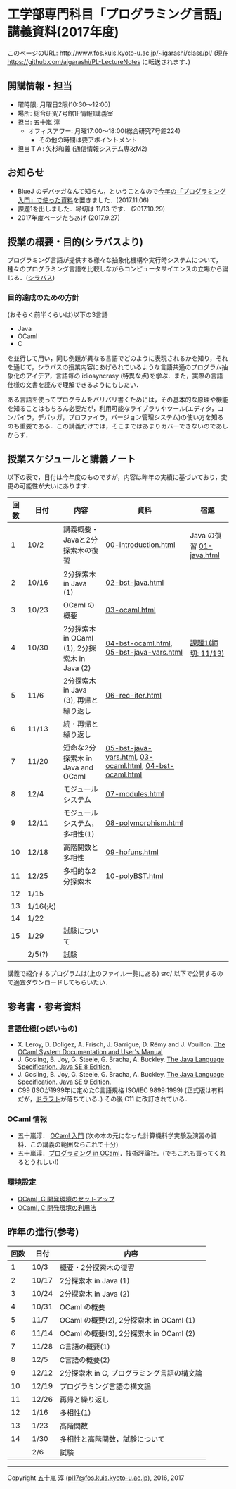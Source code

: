 # 工学部専門科目「プログラミング言語」講義資料(2017年度)

このページのURL: http://www.fos.kuis.kyoto-u.ac.jp/~igarashi/class/pl/ (現在 https://github.com/aigarashi/PL-LectureNotes に転送されます．)

## 開講情報・担当

* 曜時限: 月曜日2限(10:30〜12:00)
* 場所: 総合研究7号館1F情報1講義室
* 担当: 五十嵐 淳
    * オフィスアワー: 月曜17:00〜18:00(総合研究7号館224)
         * その他の時間は要アポイントメント
* 担当ＴＡ: 矢杉和義 (通信情報システム専攻M2)

## お知らせ

* BlueJ のデバッガなんて知らん，ということなので[今年の「プログラミング入門」で使った資料](http://www.fos.kuis.kyoto-u.ac.jp/~igarashi/tmp/BlueJTool2.pdf)を置きました．(2017.11.06)
* 課題1を出しました．締切は 11/13 です． (2017.10.29)
* 2017年度ページたちあげ (2017.9.27)

## 授業の概要・目的(シラバスより)

プログラミング言語が提供する様々な抽象化機構や実行時システムについて，種々のプログラミング言語を比較しながらコンピュータサイエンスの立場から論じる．([シラバス](http://www.t.kyoto-u.ac.jp/syllabus-s/?mode=subject&lang=ja&year=2017&b=6&c=90170))

### 目的達成のための方針

(おそらく前半くらいは)以下の3言語

* Java
* OCaml
* C

を並行して用い，同じ例題が異なる言語でどのように表現されるかを知り，それを通じて，シラバスの授業内容にあげられているような言語共通のプログラム抽象化のアイデア，言語毎の idiosyncrasy (特異な点)を学ぶ．また，実際の言語仕様の文書を読んで理解できるようにもしたい．

ある言語を使ってプログラムをバリバリ書くためには，その基本的な原理や機能を知ることはもちろん必要だが，利用可能なライブラリやツール(エディタ，コンパイラ，デバッガ，プロファイラ，バージョン管理システム)の使い方を知るのも重要である．この講義だけでは，そこまではあまりカバーできないのであしからず．

## 授業スケジュールと講義ノート

以下の表で，日付は今年度のものですが，内容は昨年の実績に基づいており，変更の可能性が大いにあります．

|回数|日付| 内容 | 資料 | 宿題 |
|----|----|-----------|------|------|
|1   |10/2| 講義概要・Javaと2分探索木の復習 | [00-introduction.html](http://www.fos.kuis.kyoto-u.ac.jp/~igarashi/class/pl/00-introduction.html)  |  Java の復習 [01-java.html](http://www.fos.kuis.kyoto-u.ac.jp/~igarashi/class/pl/01-java.html) |
|2   |10/16| 2分探索木 in Java (1) | [02-bst-java.html](http://www.fos.kuis.kyoto-u.ac.jp/~igarashi/class/pl/02-bst-java.html) |      |
|3   |10/23| OCaml の概要 | [03-ocaml.html](http://www.fos.kuis.kyoto-u.ac.jp/~igarashi/class/pl/03-ocaml.html)     |      |
|4   |10/30| 2分探索木 in OCaml (1),  2分探索木 in Java (2) | [04-bst-ocaml.html](http://www.fos.kuis.kyoto-u.ac.jp/~igarashi/class/pl/04-bst-ocaml.html), [05-bst-java-vars.html](http://www.fos.kuis.kyoto-u.ac.jp/~igarashi/class/pl/05-bst-java-vars.html)  | [課題1(締切: 11/13) ](https://github.com/ProgrammingLanguagesAtKUEng/kadai1) |
|5   |11/6| 2分探索木 in Java (3), 再帰と繰り返し | [06-rec-iter.html](http://www.fos.kuis.kyoto-u.ac.jp/~igarashi/class/pl/06-rec-iter.html)  |     | 
|6   |11/13| 続・再帰と繰り返し |      |      |
|7   |11/20| 短命な2分探索木 in Java and OCaml | [05-bst-java-vars.html](http://www.fos.kuis.kyoto-u.ac.jp/~igarashi/class/pl/05-bst-java-vars.html#mutable-bst), [03-ocaml.html](http://www.fos.kuis.kyoto-u.ac.jp/~igarashi/class/pl/03-ocaml.html#quick-intro-ocaml3), [04-bst-ocaml.html](http://www.fos.kuis.kyoto-u.ac.jp/~igarashi/class/pl/04-bst-ocaml.html#bstMutable-ocaml)  |      |
|8   |12/4|モジュールシステム | [07-modules.html](http://www.fos.kuis.kyoto-u.ac.jp/~igarashi/class/pl/07modules.html)   |    |
|9   |12/11| モジュールシステム， 多相性(1)  | [08-polymorphism.html](http://www.fos.kuis.kyoto-u.ac.jp/~igarashi/class/pl/08-polymorphism.html)   |      |
|10  |12/18| 高階関数と多相性 | [09-hofuns.html](http://www.fos.kuis.kyoto-u.ac.jp/~igarashi/class/pl/09-hofuns.html) |      |
|11  |12/25| 多相的な2分探索木 | [10-polyBST.html](http://www.fos.kuis.kyoto-u.ac.jp/~igarashi/class/pl/10-polyBST.html) |      |
|12  |1/15|   |  |      |
|13  |1/16(火)|   |  |      |
|14  |1/22|   |  |      |
|15  |1/29| 試験について |     |      |
|    |2/5(?)|試験      |      |      |

講義で紹介するプログラムは(上のファイル一覧にある) src/ 以下で公開するので適宜ダウンロードしてもらいたい．

## 参考書・参考資料

### 言語仕様(っぽいもの)
* X. Leroy, D. Doligez, A. Frisch, J. Garrigue, D. Rémy and J. Vouillon.
[The OCaml System Documentation and User's Manual](http://caml.inria.fr/pub/docs/manual-ocaml/index.html)
* J. Gosling, B. Joy, G. Steele, G. Bracha, A. Buckley.  [The Java Language Specification. Java SE 8 Edition.](https://docs.oracle.com/javase/specs/jls/se8/html/index.html)
* J. Gosling, B. Joy, G. Steele, G. Bracha, A. Buckley.  [The Java Language Specification. Java SE 9 Edition.](https://docs.oracle.com/javase/specs/jls/se9/html/index.html)
* C99 (ISOが1999年に定めたC言語規格 ISO/IEC 9899:1999) (正式版は有料だが，[ドラフト](http://www.open-std.org/jtc1/sc22/WG14/www/docs/n1256.pdf)が落ちている．) その後 C11 に改訂されている．

### OCaml 情報
* 五十嵐淳． [OCaml 入門](http://www.fos.kuis.kyoto-u.ac.jp/~igarashi/class/isle4-11w/mltext.pdf) (次の本の元になった計算機科学実験及演習の資料．この講義の範囲ならこれで十分)
* 五十嵐淳．[プログラミング in OCaml](http://www.fos.kuis.kyoto-u.ac.jp/~igarashi/OCaml/)．技術評論社．(でもこれも買ってくれるとうれしい!)

### 環境設定

* [OCaml, C 開発環境のセットアップ](http://www.fos.kuis.kyoto-u.ac.jp/~igarashi/class/pl/setup.html)
* [OCaml, C 開発環境の利用法](http://www.fos.kuis.kyoto-u.ac.jp/~igarashi/class/pl/usage.html)

## 昨年の進行(参考)

|回数|日付| 内容 |
|----|----|-----------|
|1   |10/3| 概要・2分探索木の復習 |
|2   |10/17| 2分探索木 in Java (1) |
|3   |10/24| 2分探索木 in Java (2) |
|4   |10/31| OCaml の概要 |
|5   |11/7| OCaml の概要(2), 2分探索木 in OCaml (1) |
|6   |11/14| OCaml の概要(3), 2分探索木 in OCaml (2) |
|7   |11/28| C言語の概要(1) |
|8   |12/5| C言語の概要(2) |
|9   |12/12| 2分探索木 in C, プログラミング言語の構文論  |
|10  |12/19| プログラミング言語の構文論 |
|11  |12/26| 再帰と繰り返し |
|12  |1/16| 多相性(1)  |
|13  |1/23| 高階関数   |
|14  |1/30| 多相性と高階関数，試験について  |
|    |2/6|試験      |      |      |

-----------
Copyright 五十嵐 淳 (pl17@fos.kuis.kyoto-u.ac.jp), 2016, 2017
